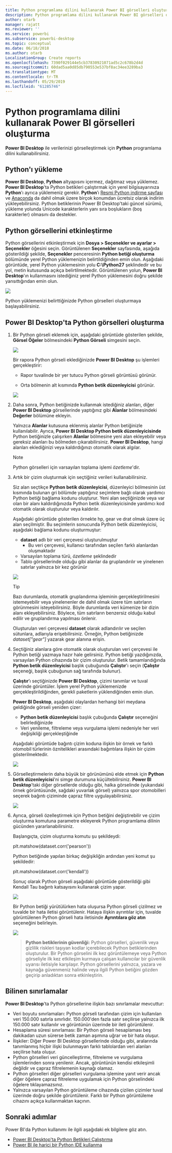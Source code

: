 ```yaml
---
title: Python programlama dilini kullanarak Power BI görselleri oluşturma
description: Python programlama dilini kullanarak Power BI görselleri oluşturma
author: otarb
manager: rajatt
ms.reviewer: ''
ms.service: powerbi
ms.subservice: powerbi-desktop
ms.topic: conceptual
ms.date: 06/18/2018
ms.author: otarb
LocalizationGroup: Create reports
ms.openlocfilehash: 7390f029144e5cb37830921071ad5c2c678b2d4d
ms.sourcegitcommit: 60dad5aa0d85db790553e537bf8ac34ee3289ba3
ms.translationtype: MT
ms.contentlocale: tr-TR
ms.lasthandoff: 05/29/2019
ms.locfileid: "61285746"
---
```

# <a name="create-power-bi-visuals-using-python"></a>Python programlama dilini kullanarak Power BI görselleri oluşturma
**Power BI Desktop** ile verilerinizi görselleştirmek için **Python** programlama dilini kullanabilirsiniz.

## <a name="install-python"></a>Python'ı yükleme
**Power BI Desktop**, **Python** altyapısını içermez, dağıtmaz veya yüklemez. **Power BI Desktop**'ta Python betikleri çalıştırmak için yerel bilgisayarınıza **Python**'ı ayrıca yüklemeniz gerekir. **Python**’ı [Resmi Python indirme sayfası](https://www.python.org/) ve [Anaconda](https://anaconda.org/anaconda/python/) da dahil olmak üzere birçok konumdan ücretsiz olarak indirim yükleyebilirsiniz. Python betiklerinin Power BI Desktop'taki güncel sürümü, yükleme yolunda Unicode karakterlerin yanı sıra boşlukların (boş karakterler) olmasını da destekler.

## <a name="enable-python-visuals"></a>Python görsellerini etkinleştirme
Python görsellerini etkinleştirmek için **Dosya > Seçenekler ve ayarlar > Seçenekler** öğesini seçin. Görüntülenen **Seçenekler** sayfasında, aşağıda gösterildiği şekilde, **Seçenekler** penceresinin **Python betiği oluşturma** bölümünde yerel Python yüklemenizin belirtildiğinden emin olun. Aşağıdaki görüntüde, yerel Python yüklemesinin yolu **C:\Python27** şeklindedir ve bu yol, metin kutusunda açıkça belirtilmektedir. Görüntülenen yolun, **Power BI Desktop**'ın kullanmasını istediğiniz yerel Python yüklemesini doğru şekilde yansıttığından emin olun.
   
   ![](media/desktop-python-visuals/python-visuals-1.png)

Python yüklemenizi belirttiğinizde Python görselleri oluşturmaya başlayabilirsiniz.

## <a name="create-python-visuals-in-power-bi-desktop"></a>Power BI Desktop'ta Python görselleri oluşturma
1. Bir Python görseli eklemek için, aşağıdaki görüntüde gösterilen şekilde, **Görsel Öğeler** bölmesindeki **Python Görseli** simgesini seçin.
   
   ![](media/desktop-python-visuals/python-visuals-2.png)

   Bir rapora Python görseli eklediğinizde **Power BI Desktop** şu işlemleri gerçekleştirir:
   
   - Rapor tuvalinde bir yer tutucu Python görseli görüntüsü görünür.
   
   - Orta bölmenin alt kısmında **Python betik düzenleyicisi** görünür.
   
   ![](media/desktop-python-visuals/python-visuals-3.png)

2. Daha sonra, Python betiğinizde kullanmak istediğiniz alanları, diğer **Power BI Desktop** görsellerinde yaptığınız gibi **Alanlar** bölmesindeki **Değerler** bölümüne ekleyin. 
    
    Yalnızca **Alanlar** kutusuna eklenmiş alanlar Python betiğinizle kullanılabilir. Ayrıca, **Power BI Desktop Python betik düzenleyicisinde** Python betiğinizle çalışırken **Alanlar** bölmesine yeni alan ekleyebilir veya gereksiz alanları bu bölmeden çıkarabilirsiniz. **Power BI Desktop**, hangi alanları eklediğinizi veya kaldırdığınızı otomatik olarak algılar.
   
   > [!NOTE]
   > Python görselleri için varsayılan toplama işlemi *özetleme*'dir.
   > 
   > 
   
3. Artık bir çizim oluşturmak için seçtiğiniz verileri kullanabilirsiniz. 

    Siz alan seçtikçe **Python betik düzenleyicisi**, düzenleyici bölmesinin üst kısmında bulunan gri bölümde yaptığınız seçimlere bağlı olarak yardımcı Python betiği bağlama kodunu oluşturur. Yeni alan seçtiğinizde veya var olan bir alanı kaldırdığınızda Python betik düzenleyicisinde yardımcı kod otomatik olarak oluşturulur veya kaldırılır.
   
   Aşağıdaki görüntüde gösterilen örnekte hp, gear ve drat olmak üzere üç alan seçilmiştir. Bu seçimlerin sonucunda Python betik düzenleyicisi, aşağıdaki bağlama kodunu oluşturmuştur:
   
   * **dataset** adlı bir veri çerçevesi oluşturulmuştur
     * Bu veri çerçevesi, kullanıcı tarafından seçilen farklı alanlardan oluşmaktadır
   * Varsayılan toplama türü, *özetleme* şeklindedir
   * Tablo görsellerinde olduğu gibi alanlar da gruplandırılır ve yinelenen satırlar yalnızca bir kez görünür
   
   ![](media/desktop-python-visuals/python-visuals-4.png)
   
   > [!TIP]
   > Bazı durumlarda, otomatik gruplandırma işleminin gerçekleştirilmesini istemeyebilir veya yinelenenler de dahil olmak üzere tüm satırların görünmesini isteyebilirsiniz. Böyle durumlarda veri kümenize bir dizin alanı ekleyebilirsiniz. Böylece, tüm satırların benzersiz olduğu kabul edilir ve gruplandırma yapılması önlenir.
   > 
   > 
   
   Oluşturulan veri çerçevesi **dataset** olarak adlandırılır ve seçilen sütunlara, adlarıyla erişebilirsiniz. Örneğin, Python betiğinizde *dataset["gear"]* yazarak gear alanına erişin.

4. Seçtiğiniz alanlara göre otomatik olarak oluşturulan veri çerçevesi ile Python betiği yazmaya hazır hale gelirsiniz. Python betiği yazdığınızda, varsayılan Python cihazında bir çizim oluşturulur. Betik tamamlandığında **Python betik düzenleyicisi** başlık çubuğunda **Çalıştır**'ı seçin (**Çalıştır** seçeneği, başlık çubuğunun sağ tarafında bulunur).
   
    **Çalıştır**’ı seçtiğinizde **Power BI Desktop**, çizimi tanımlar ve tuval üzerinde görüntüler. İşlem yerel Python yüklemenizde gerçekleştirildiğinden, gerekli paketlerin yüklendiğinden emin olun.
   
   **Power BI Desktop**, aşağıdaki olaylardan herhangi biri meydana geldiğinde görseli yeniden çizer:
   
   * **Python betik düzenleyicisi** başlık çubuğunda **Çalıştır** seçeneğini belirlediğinizde
   * Veri yenileme, filtreleme veya vurgulama işlemi nedeniyle her veri değişikliği gerçekleştiğinde

    Aşağıdaki görüntüde bağıntı çizim koduna ilişkin bir örnek ve farklı otomobil türlerinin öznitelikleri arasındaki bağıntılara ilişkin bir çizim gösterilmektedir.

    ![](media/desktop-python-visuals/python-visuals-5.png)

5. Görselleştirmelerin daha büyük bir görünümünü elde etmek için **Python betik düzenleyicisi**'ni simge durumuna küçültebilirsiniz. **Power BI Desktop**'taki diğer görsellerde olduğu gibi, halka görselinde (yukarıdaki örnek görüntüsünde, sağdaki yuvarlak görsel) yalnızca spor otomobilleri seçerek bağıntı çiziminde çapraz filtre uygulayabilirsiniz.

    ![](media/desktop-python-visuals/python-visuals-6.png)

6. Ayrıca, görseli özelleştirmek için Python betiğini değiştirebilir ve çizim oluşturma komutuna parametre ekleyerek Python programlama dilinin gücünden yararlanabilirsiniz.

    Başlangıçta, çizim oluşturma komutu şu şekildeydi:

    plt.matshow(dataset.corr('pearson'))

    Python betiğinde yapılan birkaç değişikliğin ardından yeni komut şu şekildedir:

    plt.matshow(dataset.corr('kendall'))

    Sonuç olarak Python görseli aşağıdaki görüntüde gösterildiği gibi Kendall Tau bağıntı katsayısını kullanarak çizim yapar.

    ![](media/desktop-python-visuals/python-visuals-7.png)

    Bir Python betiği yürütülürken hata oluşursa Python görseli çizilmez ve tuvalde bir hata iletisi görüntülenir. Hataya ilişkin ayrıntılar için, tuvalde görüntülenen Python görseli hata iletisinde **Ayrıntılara göz atın** seçeneğini belirleyin.

    ![](media/desktop-python-visuals/python-visuals-8.png)

    > **Python betiklerinin güvenliği:** Python görselleri, güvenlik veya gizlilik riskleri taşıyan kodlar içerebilecek Python betiklerinden oluşturulur. Bir Python görselini ilk kez görüntülemeye veya Python görseliyle ilk kez etkileşim kurmaya çalışan kullanıcılar bir güvenlik uyarısı iletisiyle karşılaşır. Python görsellerini yalnızca, yazara ve kaynağa güvenmeniz halinde veya ilgili Python betiğini gözden geçirip anladıktan sonra etkinleştirin.
    > 
    > 

## <a name="known-limitations"></a>Bilinen sınırlamalar
**Power BI Desktop**'ta Python görsellerine ilişkin bazı sınırlamalar mevcuttur:

* Veri boyutu sınırlamaları: Python görseli tarafından çizim için kullanılan veri 150.000 satırla sınırlıdır. 150.000'den fazla satır seçilirse yalnızca ilk 150.000 satır kullanılır ve görüntünün üzerinde bir ileti görüntülenir.
* Hesaplama süresi sınırlaması: Bir Python görseli hesaplaması beş dakikadan uzun sürerse betik zaman aşımına uğrar ve bir hata oluşur.
* İlişkiler: Diğer Power BI Desktop görsellerinde olduğu gibi, aralarında tanımlanmış hiçbir ilişki bulunmayan farklı tablolardan veri alanları seçilirse hata oluşur.
* Python görselleri veri güncelleştirme, filtreleme ve vurgulama işlemlerinden sonra yenilenir. Ancak, görüntünün kendisi etkileşimli değildir ve çapraz filtrelemenin kaynağı olamaz.
* Python görselleri diğer görselleri vurgulama işlemine yanıt verir ancak diğer öğelere çapraz filtreleme uygulamak için Python görselindeki öğelere tıklayamazsınız.
* Yalnızca varsayılan Python görüntüleme cihazında çizilen çizimler tuval üzerinde doğru şekilde görüntülenir. Farklı bir Python görüntüleme cihazını açıkça kullanmaktan kaçının.

## <a name="next-steps"></a>Sonraki adımlar
Power BI'da Python kullanımı ile ilgili aşağıdaki ek bilgilere göz atın.

* [Power BI Desktop'ta Python Betikleri Çalıştırma](desktop-python-scripts.md)
* [Power BI ile harici bir Python IDE kullanma](desktop-python-ide.md)

